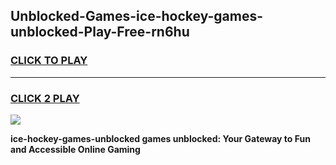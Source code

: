 
## Unblocked-Games-ice-hockey-games-unblocked-Play-Free-rn6hu
<h3>
<a href="https://premium76.site?title=ice-hockey-games-unblocked&ref=17A">CLICK TO PLAY</a></h3>
<hr>

<h3>
<a href="https://premium76.site?title=ice-hockey-games-unblocked&ref=17A">CLICK 2 PLAY</a>
  
</h3>

<a href="https://premium76.site?title=ice-hockey-games-unblocked&ref=17A"><img src="https://clearcache.store/games.png"></a>


**ice-hockey-games-unblocked games unblocked: Your Gateway to Fun and Accessible Online Gaming**
